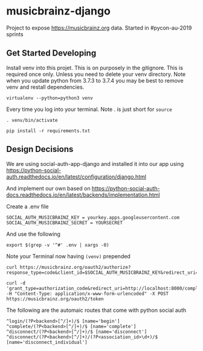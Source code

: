 # musicbrainz-django
Project to expose https://musicbrainz.org data. Started in #pycon-au-2019 sprints

## Get Started Developing

Install venv into this projet. This is on purposely in the gitignore. This is required once only. Unless you need to delete your venv directory. Note when you update python from 3.7.3 to 3.7.4 you may be best to remove venv and restall dependencies. 

``` shell
virtualenv --python=python3 venv
```

Every time you log into your terminal. Note . is just short for `source`

``` shell
. venv/bin/activate
```

``` shell
pip install -r requirements.txt
```

## Design Decisions

We are using social-auth-app-django and installed it into our app using https://python-social-auth.readthedocs.io/en/latest/configuration/django.html

And implement our own based on https://python-social-auth-docs.readthedocs.io/en/latest/backends/implementation.html

Create a .env file

``` text
SOCIAL_AUTH_MUSICBRAINZ_KEY = yourkey.apps.googleusercontent.com
SOCIAL_AUTH_MUSICBRAINZ_SECRET = YOURSECRET
```

And use the following

``` shell
export $(grep -v '^#' .env | xargs -0)
```

Note your Terminal now having `(venv)` prepended

``` shell
curl https://musicbrainz.org/oauth2/authorize?response_type=code&client_id=$SOCIAL_AUTH_MUSICBRAINZ_KEY&redirect_uri=http://localhost:8000/complete/musicbrainz/&state=GYpm3lPeBMRqGASotwbNBxbi00e6M0rV&response_type=code&scope=profile+email+tag+rating+collection+submit_isrc+submit_barcode
```

``` shell
curl -d 'grant_type=authorization_code&redirect_uri=http://localhost:8000/complete/musicbrainz/&client_id=$SOCIAL_AUTH_MUSICBRAINZ_KEY&client_secret=$SOCIAL_AUTH_MUSICBRAINZ_SECRET' -H "Content-Type: application/x-www-form-urlencoded" -X POST https://musicbrainz.org/oauth2/token
```

The following are the automaic routes that come with python social auth

``` text
^login/(?P<backend>[^/]+)/$ [name='begin']
^complete/(?P<backend>[^/]+)/$ [name='complete']
^disconnect/(?P<backend>[^/]+)/$ [name='disconnect']
^disconnect/(?P<backend>[^/]+)/(?P<association_id>\d+)/$ [name='disconnect_individual']
```
